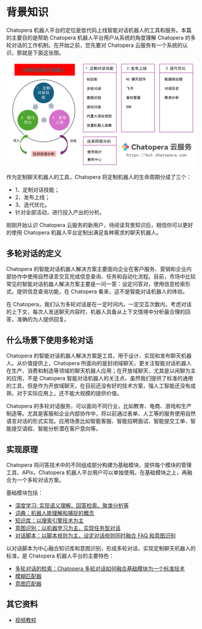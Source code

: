 # 背景知识

Chatopera 机器人平台的定位是低代码上线智能对话机器人的工具和服务。本篇的主要目的是帮助 Chatopera 机器人平台用户从系统的角度理解 Chatopera 的多轮对话的工作机制。在开始之前，您先要对 Chatopera 云服务有一个系统的认识，那就是下面这张图。

![](../../../images/assets/screenshot_20240612190000.png)

作为定制聊天机器人的工具，Chatopera 将定制机器人的生命周期分成了三个：

* 1、定制对话技能；
* 2、发布上线；
* 3、迭代优化。
* 针对全部活动，进行投入产出的分析。

刚刚开始认识 Chatopera 云服务的新用户，待阅读背景知识后，相信你可以更好的使用 Chatopera 机器人平台定制出满足各种需求的聊天机器人。

## 多轮对话的定义

Chatopera 的智能对话机器人解决方案主要面向企业在客户服务、营销和企业内部协作中使用自然语言交互完成信息查询、任务和自动化流程。目前，市场中比较常见的智能对话机器人解决方案主要是一问一答：设定问答对，使用信息检索形式，提供信息查询功能，在 Chatopera 看来，这不是智能对话机器人的体验。

在 Chatopera，我们认为多轮对话是在一定时间内，一定交互次数内，考虑对话的上下文，每次人发送聊天内容时，机器人具备从上下文情境中分析最合理的回答，准确的为人提供回复。

## 什么场景下使用多轮对话

Chatopera 的智能对话机器人解决方案是工具，用于设计、实现和发布聊天机器人。从价值提供上，Chatopera 所面向的是封闭域聊天，更关注智能对话机器人在生产、消费和制造等领域的聊天机器人应用；在开放域聊天，尤其是以闲聊为主的应用，不是 Chatopera 智能对话机器人的关注点，虽然我们提供了标准的通用的工具，但是作为开放域聊天，在目前还没有好的技术方案，强人工智能还没有成熟，对于实际应用上，还不能大规模的提供价值。

Chatopera 的多轮对话服务，可以面向不同行业，比如教育、电商、游戏和生产制造等。尤其是客服和企业内部协作中，将以前通过表单、人工等的服务使用自然语言对话的形式实现。应用场景比如智能客服、智能招聘面试、智能提交工单、智能提交请假、智能分析潜在客户意向等。

## 实现原理

Chatopera 将问答技术中的不同组成部分构建为基础模块，提供每个模块的管理工具、APIs，Chatopera 机器人平台用户可以单独使用。在基础模块之上，再融合为一个多轮对话方案。

<!-- markup:markdown-end -->

基础模块包括：

* [深度学习: 实现语义理解、回答检索、聚类分析等](https://docs.chatopera.com/products/chatbot-platform/explanations/deeplearning.html)
* [词典：机器人能理解和捕捉的概念](https://docs.chatopera.com/products/chatbot-platform/explanations/dicts.html)
* [知识库：以搜索引擎技术为主](https://docs.chatopera.com/products/chatbot-platform/explanations/faq.html)
* [意图识别：以机器学习为主，实现任务型对话](https://docs.chatopera.com/products/chatbot-platform/explanations/intent.html)
* [对话脚本：以脚本规则为主，设定对话规则同时融合 FAQ 和意图识别](https://docs.chatopera.com/products/chatbot-platform/explanations/scripts.html)

以对话脚本为中心融合知识库和意图识别，形成多轮对话，实现定制聊天机器人的标准，是 Chatopera 机器人平台的主要特色：

* [多轮对话的检索：Chatopera 多轮对话如何融合基础模块为一个标准技术](https://docs.chatopera.com/products/chatbot-platform/explanations/query.html)
* [模糊匹配器](https://docs.chatopera.com/products/chatbot-platform/explanations/gambit-like.html)
* [意图匹配器](https://docs.chatopera.com/products/chatbot-platform/explanations/gambit-intent.html)

## 其它资料

* [视频教程](https://docs.chatopera.com/products/chatbot-platform/explanations/webinars.html)
